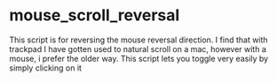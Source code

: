 # mouse_scroll_reversal
This script is for reversing the mouse reversal direction. I find that with trackpad I have gotten used to natural scroll on a mac, however with a mouse, i prefer the older way. This script lets you toggle very easily by simply clicking on it
